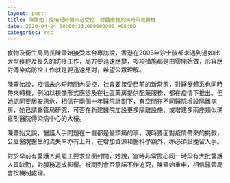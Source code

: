 ```yaml
---
layout: post
title: 陳肇始：疫情短時間未必受控　對醫療體系同時帶來轉機
date: 2020-04-24 00:00:33.000000000 +08:00
categories: rss
---
```


食物及衞生局局長陳肇始接受本台專訪說，香港在2003年沙士後都未遇到過如此大型疫症及長久的防疫工作，局方要迅速應變，多項措施都是由零開始做，形容應對傳染病防控工作就是要迅速應對，希望公眾理解。

陳肇始說，疫情未必短時間內受控，社會要接受目前的新常態，對醫療體系也同時帶來轉機，例如以視像形式應診及在社區藥房提供配藥服務，都在疫情下推出。但她認同要居安思危，相信在兩個十年醫院計劃下，有空間在不同醫院增設隔離病房，她已請醫管局研究，可否在新建醫院加設更多隔離設施、或增建多兩座類似瑪嘉烈醫院傳染病中心的大樓。

陳肇始又說，醫護人手問題在一直都是最頭痛的事，現時要面對疫情帶來的挑戰，公立醫院醫生的流失率亦有上升，在增加資源和醫科學額外，亦必須設挽留人手。

對於早前有醫護人員罷工要求全面封關，她說，當時非常擔心同一時段有大批醫護人員缺勤，對服務造成影響。被問到會否承諾不作追究，陳肇始重申，相信醫管局會按機制處理。
